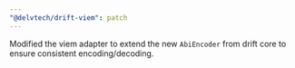 ```yaml
---
"@delvtech/drift-viem": patch
---
```


Modified the viem adapter to extend the new `AbiEncoder` from drift core to ensure consistent encoding/decoding.
